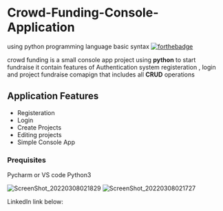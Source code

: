 # Crowd-Funding-Console-Application
using python programming language basic syntax
[![forthebadge](https://forthebadge.com/images/badges/made-with-python.svg)](https://forthebadge.com)

crowd funding is a small console app  project using **python**  to start fundraise it contain features of Authentication system registeration , login and  project fundraise comapign that includes all **CRUD** operations

## Application Features
* Registeration 
* Login
* Create Projects
* Editing projects
* Simple Console App

### Prequisites
Pycharm or VS code
Python3



![ScreenShot_20220308021829](https://user-images.githubusercontent.com/26310663/157143418-1a10ad0c-f5ab-4804-ba8f-000fa02e7fc0.png)
![ScreenShot_20220308021727](https://i.ibb.co/Zz6zw2S/Screenshot-from-2022-12-23-06-50-02.png)

LinkedIn link below:


